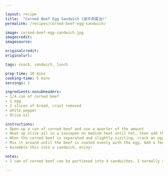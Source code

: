 ```yaml
---

layout: recipe
title:  "Corned Beef Egg Sandwich (咸牛肉蛋治)"
permalink: /recipes/corned-beef-egg-sandwich/

image: corned-beef-egg-sandwich.jpg
imagecredit: 
imagesource: 

originalcredit:
originalurl:

tags: snack, sandwich, lunch

prep-time: 10 mins
cooking-time: 5 mins
servings: 1

ingredients-nosubheaders:
- 1/4 can of corned beef
- 1 egg
- 2 slices of bread, crust removed
- white pepper
- Olive oil

instructions:
- Open up a can of corned beef and use a quarter of the amount
- Heat up olive oil in a saucepan on medium heat until hot, then add the corned beef
- When the corned beef is separated and slightly sizzling, crack an egg into the pan and break it up
- Mix it around until the beef is coated evenly with the egg. Add a few dashes of white pepper to taste
- Assemble this into a sandwich, enjoy!

notes:
- 1 can of corned beef can be portioned into 4 sandwiches. I normally separate the portions into sandwich bags and freeze them. When I want to make this sandwich, I will take it straight out of the freezer and into the saucepan

---
```

